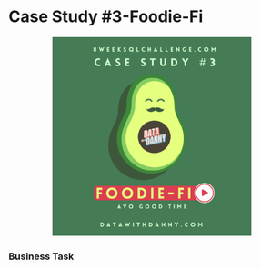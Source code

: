 # Case Study #3-Foodie-Fi

<p align="center">
  <img width="350" height="350" src="images/case_study_3.png">
</p>

### Business Task

